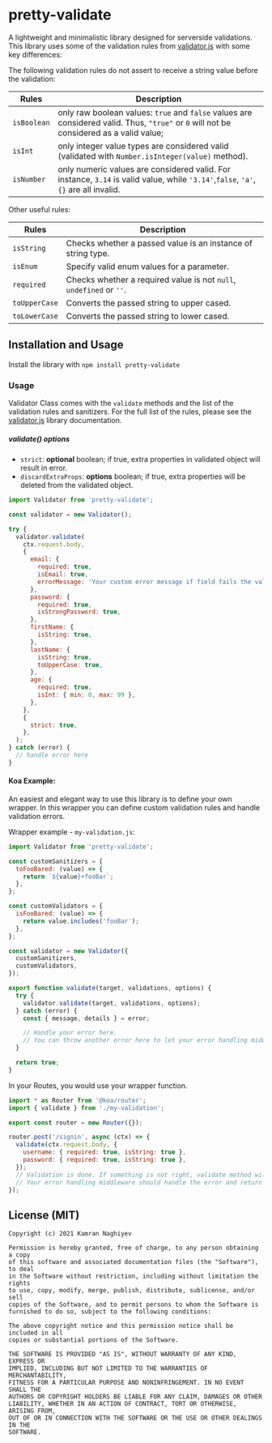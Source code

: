 # pretty-validate

A lightweight and minimalistic library designed for serverside validations. This library uses some of the validation rules from [validator.js](https://github.com/validatorjs/validator.js) with some key differences:

The following validation rules do not assert to receive a string value before the validation:

| Rules       | Description                                                                                                                             |
| ----------- | --------------------------------------------------------------------------------------------------------------------------------------- |
| `isBoolean` | only raw boolean values: `true` and `false` values are considered valid. Thus, `"true"` or `0` will not be considered as a valid value; |
| `isInt`     | only integer value types are considered valid (validated with `Number.isInteger(value)` method).                                        |
| `isNumber`  | only numeric values are considered valid. For instance, `3.14` is valid value, while `'3.14'`,`false`, `'a'`, `{}` are all invalid.     |

Other useful rules:

| Rules         | Description                                                         |
| ------------- | ------------------------------------------------------------------- |
| `isString`    | Checks whether a passed value is an instance of string type.        |
| `isEnum`      | Specify valid enum values for a parameter.                          |
| `required`    | Checks whether a required value is not `null`, `undefined` or `''`. |
| `toUpperCase` | Converts the passed string to upper cased.                          |
| `toLowerCase` | Converts the passed string to lower cased.                          |

## Installation and Usage

Install the library with `npm install pretty-validate`

### Usage

Validator Class comes with the `validate` methods and the list of the validation rules and sanitizers. For the full list of the rules, please see the [validator.js](https://github.com/validatorjs/validator.js) library documentation.

##### validate() options

- `strict`: **optional** boolean; if true, extra properties in validated object will result in error.
- `discardExtraProps`: **options** boolean; if true, extra properties will be deleted from the validated object.

```javascript
import Validator from 'pretty-validate';

const validator = new Validator();

try {
  validator.validate(
    ctx.request.body,
    {
      email: {
        required: true,
        isEmail: true,
        errorMessage: 'Your custom error message if field fails the validaton'
      },
      password: {
        required: true,
        isStrongPassword: true,
      },
      firstName: {
        isString: true,
      },
      lastName: {
        isString: true,
        toUpperCase: true,
      },
      age: {
        required: true,
        isInt: { min: 0, max: 99 },
      },
    },
    {
      strict: true,
    },
  );
} catch (error) {
  // handle error here
}
```

#### Koa Example:

An easiest and elegant way to use this library is to define your own wrapper. In this wrapper you can define custom validation rules and handle validation errors.

Wrapper example - `my-validation.js`:

```javascript
import Validator from 'pretty-validate';

const customSanitizers = {
  toFooBared: (value) => {
    return `${value}+fooBar`;
  },
};

const customValidators = {
  isFooBared: (value) => {
    return value.includes('fooBar');
  },
};

const validator = new Validator({
  customSanitizers,
  customValidators,
});

export function validate(target, validations, options) {
  try {
    validator.validate(target, validations, options);
  } catch (error) {
    const { message, details } = error;

    // Handle your error here.
    // You can throw another error here to let your error handling middleware handle this
  }

  return true;
}
```

In your Routes, you would use your wrapper function.

```javascript
import * as Router from '@koa/router';
import { validate } from './my-validation';

export const router = new Router({});

router.post('/signin', async (ctx) => {
  validate(ctx.request.body, {
    username: { required: true, isString: true },
    password: { required: true, isString: true },
  });
  // Validation is done. If something is not right, validate method will throw an error.
  // Your error handling middleware should handle the error and return 400 error with an error message.
});
```

## License (MIT)

```
Copyright (c) 2021 Kamran Naghiyev

Permission is hereby granted, free of charge, to any person obtaining a copy
of this software and associated documentation files (the "Software"), to deal
in the Software without restriction, including without limitation the rights
to use, copy, modify, merge, publish, distribute, sublicense, and/or sell
copies of the Software, and to permit persons to whom the Software is
furnished to do so, subject to the following conditions:

The above copyright notice and this permission notice shall be included in all
copies or substantial portions of the Software.

THE SOFTWARE IS PROVIDED "AS IS", WITHOUT WARRANTY OF ANY KIND, EXPRESS OR
IMPLIED, INCLUDING BUT NOT LIMITED TO THE WARRANTIES OF MERCHANTABILITY,
FITNESS FOR A PARTICULAR PURPOSE AND NONINFRINGEMENT. IN NO EVENT SHALL THE
AUTHORS OR COPYRIGHT HOLDERS BE LIABLE FOR ANY CLAIM, DAMAGES OR OTHER
LIABILITY, WHETHER IN AN ACTION OF CONTRACT, TORT OR OTHERWISE, ARISING FROM,
OUT OF OR IN CONNECTION WITH THE SOFTWARE OR THE USE OR OTHER DEALINGS IN THE
SOFTWARE.
```
